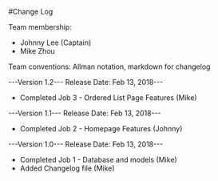 #Change Log

Team membership:
- Johnny Lee (Captain)
- Mike Zhou

Team conventions: Allman notation, markdown for changelog

---Version 1.2--- Release Date: Feb 13, 2018---
- Completed Job 3 - Ordered List Page Features (Mike)

---Version 1.1--- Release Date: Feb 13, 2018---
- Completed Job 2 - Homepage Features (Johnny)

---Version 1.0--- Release Date: Feb 13, 2018---
- Completed Job 1 - Database and models (Mike)
- Added Changelog file (Mike)
